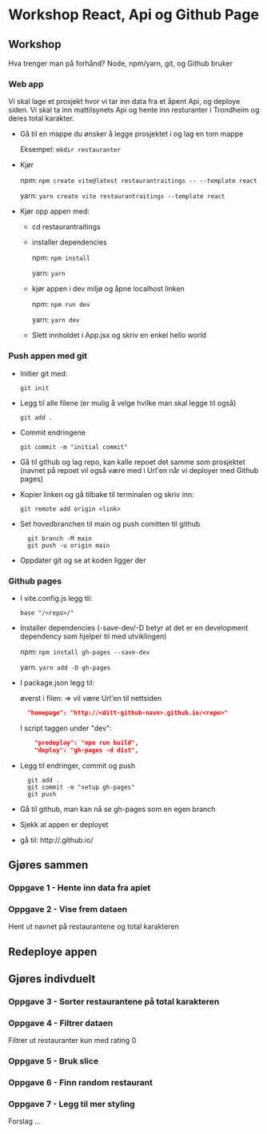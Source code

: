 # Workshop React, Api og Github Page

## Workshop

Hva trenger man på forhånd? Node, npm/yarn, git, og Github bruker

### Web app

Vi skal lage et prosjekt hvor vi tar inn data fra et åpent Api, og deploye siden.
Vi skal ta inn mattilsynets Api og hente inn resturanter i Trondheim og deres total karakter.

- Gå til en mappe du ønsker å legge prosjektet i og lag en tom mappe

  Eksempel: `mkdir restauranter`

- Kjør

  npm: `npm create vite@latest restaurantraitings -- --template react`

  yarn: `yarn create vite restaurantraitings --template react`

- Kjør opp appen med:

  - cd restaurantraitings
  - installer dependencies

    npm: `npm install`

    yarn: `yarn`

  - kjør appen i dev miljø og åpne localhost linken

    npm: `npm run dev`

    yarn: `yarn dev`

  - Slett innholdet i App.jsx og skriv en enkel hello world

### Push appen med git

- Initier git med:

  `git init`

- Legg til alle filene (er mulig å velge hvilke man skal legge til også)

  `git add .`

- Commit endringene

  `git commit -m "initial commit"`

- Gå til github og lag repo, kan kalle repoet det samme som prosjektet (navnet på repoet vil også være med i Url'en når vi deployer med Github pages)
- Kopier linken og gå tilbake til terminalen og skriv inn:

  `git remote add origin <link>`

- Set hovedbranchen til main og push comitten til github

  ```
    git branch -M main
    git push -u origin main
  ```

- Oppdater git og se at koden ligger der

### Github pages

- I vite.config.js legg til:

  `base "/<repo>/"`

- Installer dependencies (-save-dev/-D betyr at det er en development dependency som hjelper til med utviklingen)

  npm: `npm install gh-pages --save-dev`

  yarn. `yarn add -D gh-pages`

- I package.json legg til:

  øverst i filen: => vil være Url'en til nettsiden

  ```json
    "homepage": "http://<ditt-github-navn>.github.io/<repo>"
  ```

  I script taggen under "dev":

  ```json
      "predeploy": "npm run build",
      "deploy": "gh-pages -d dist",
  ```

- Legg til endringer, commit og push

  ```
    git add .
    git commit -m "setup gh-pages"
    git push
  ```

- Gå til github, man kan nå se gh-pages som en egen branch

- Sjekk at appen er deployet
- gå til: http://<ditt-github-navn>.github.io/<repo>

## Gjøres sammen

### Oppgave 1 - Hente inn data fra apiet

### Oppgave 2 - Vise frem dataen

Hent ut navnet på restaurantene og total karakteren

## Redeploye appen

## Gjøres indivduelt

### Oppgave 3 - Sorter restaurantene på total karakteren

### Oppgave 4 - Filtrer dataen

Filtrer ut restauranter kun med rating 0

### Oppgave 5 - Bruk slice

### Oppgave 6 - Finn random restaurant

### Oppgave 7 - Legg til mer styling

Forslag ...
